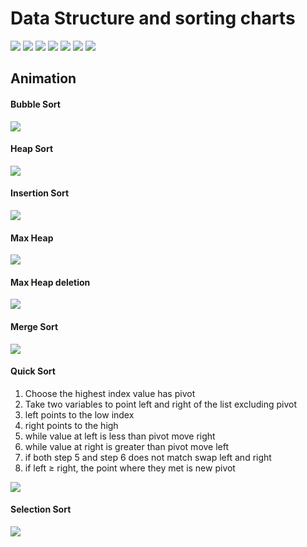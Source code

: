 Data Structure and sorting charts
=================================

![](media/01_big-o-cheat-sheet-poster.png)
![](media/02_bigO_complexityChart.jpg)
![](media/03_commonDataStructureOperations.jpg)
![](media/04_arraySortingAlgorithms.jpg)
![](media/05_graphDataStructureOperations.jpg)
![](media/06_heapDataStructureOperations.jpg)
![](media/07_graphAlgorithms.jpg)

## Animation

#### Bubble Sort
![](media/Bubble-sort-example-300px.gif)

#### Heap Sort
![](media/Heapsort-example.gif)

#### Insertion Sort
![](media/Insertion-sort-example.gif)

#### Max Heap
![](media/max_heap_animation.gif)

#### Max Heap deletion
![](media/max_heap_deletion_animation.gif)

#### Merge Sort
![](media/Merge-sort-example-300px.gif)

#### Quick Sort

1. Choose the highest index value has pivot
1. Take two variables to point left and right of the list excluding pivot
1. left points to the low index
1. right points to the high
1. while value at left is less than pivot move right
1. while value at right is greater than pivot move left
1. if both step 5 and step 6 does not match swap left and right
1. if left ≥ right, the point where they met is new pivot

![](media/quick_sort_partition_animation.gif)

#### Selection Sort
![](media/Selection-Sort-Animation.gif)


<!--Start Fragment-->